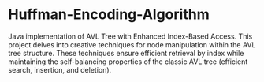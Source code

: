 # Huffman-Encoding-Algorithm
Java implementation of AVL Tree with Enhanced Index-Based Access. This project delves into creative techniques for node manipulation within the AVL tree structure. These techniques ensure efficient retrieval by index while maintaining the self-balancing properties of the classic AVL tree (efficient search, insertion, and deletion).
